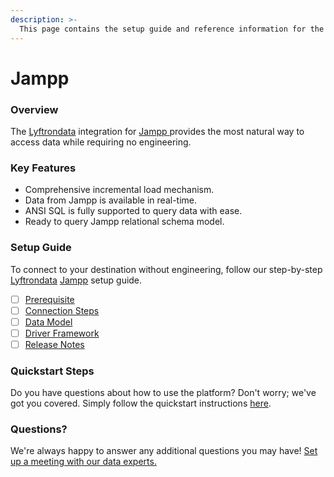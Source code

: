 ```yaml
---
description: >-
  This page contains the setup guide and reference information for the Jampp source connector.
---
```


# Jampp

### Overview

The [Lyftrondata](https://www.lyftrondata.com/) integration for [Jampp](https://www.lyftrondata.com/integration/jampp/)[ ](https://www.lyftrondata.com/integration/jampp/)provides the most natural way to access data while requiring no engineering.

### Key Features

* Comprehensive incremental load mechanism.
* Data from Jampp is available in real-time.&#x20;
* ANSI SQL is fully supported to query data with ease.
* Ready to query Jampp relational schema model.

### Setup Guide

To connect to your destination without engineering, follow our step-by-step [Lyftrondata](https://www.lyftrondata.com/)  [Jampp](https://www.lyftrondata.com/integration/jampp/) setup guide.

* [ ] [Prerequisite](../../marketing-analytics/jampp/prerequisite.md)
* [ ] [Connection Steps](../../marketing-analytics/jampp/connection-steps.md)
* [ ] [Data Model](../../marketing-analytics/jampp/data-model/)
* [ ] [Driver Framework](../../marketing-analytics/jampp/driver-framework/)
* [ ] [Release Notes](../../marketing-analytics/jampp/release-notes.md)

### Quickstart Steps

Do you have questions about how to use the platform? Don't worry; we've got you covered. Simply follow the quickstart instructions [here](../../../quickstart-steps.md).

### Questions? <a href="#questions" id="questions"></a>

We're always happy to answer any additional questions you may have! [Set up a meeting with our data experts.](https://www.lyftrondata.com/book-a-meeting/)

